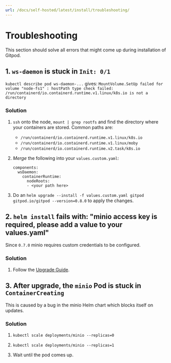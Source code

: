 ```yaml
---
url: /docs/self-hosted/latest/install/troubleshooting/
---
```


# Troubleshooting

This section should solve all errors that might come up during installation of Gitpod.


## 1. `ws-daemon` is stuck in `Init: 0/1`

`kubectl describe pod ws-daemon-...` gives:
`MountVolume.SetUp failed for volume "node-fs1" : hostPath type check failed: /run/containerd/io.containerd.runtime.v1.linux/k8s.io is not a directory`

### Solution
 1. `ssh` onto the node, `mount | grep rootfs` and find the directory where your containers are stored. Common paths are:
    - `/run/containerd/io.containerd.runtime.v1.linux/k8s.io`
    - `/run/containerd/io.containerd.runtime.v1.linux/moby`
    - `/run/containerd/io.containerd.runtime.v2.task/k8s.io`

 2. _Merge_ the following into your `values.custom.yaml`:
    ```
    components:
      wsDaemon:
        containerRuntime:
          nodeRoots:
          - <your path here>
    ```

 3. Do an `helm upgrade --install -f values.custom.yaml gitpod gitpod.io/gitpod --version=0.8.0` to apply the changes.


## 2. `helm install` fails with: "minio access key is required, please add a value to your values.yaml"

Since `0.7.0` minio requires custom credentials to be configured.

### Solution
 1. Follow the [Upgrade Guide](../upgrade/).


## 3. After upgrade, the `minio` Pod is stuck in `ContainerCreating`

This is caused by a bug in the minio Helm chart which blocks itself on updates.

### Solution
 1. `kubectl scale deployments/minio --replicas=0`

 1. `kubectl scale deployments/minio --replicas=1`

 1. Wait until the pod comes up.
